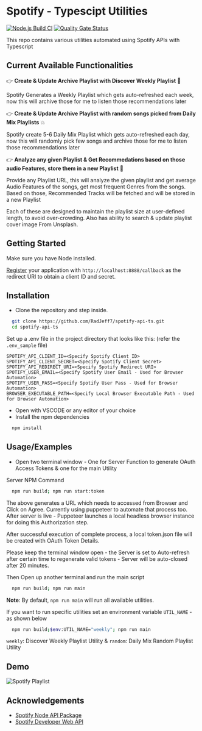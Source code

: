 # Spotify - Typescipt Utilities

[![Node.js Build CI](https://github.com/RadJeff7/spotify-api-ts/actions/workflows/build.yml/badge.svg?branch=master)](https://github.com/RadJeff7/spotify-api-ts/actions/workflows/build.yml) [![Quality Gate Status](https://sonarcloud.io/api/project_badges/measure?project=RadJeff7_spotify-api-ts&metric=alert_status)](https://sonarcloud.io/summary/new_code?id=RadJeff7_spotify-api-ts)

This repo contains various utilities automated using Spotify APIs with Typescript

## Current Available Functionalities

👉 **Create & Update Archive Playlist with Discover Weekly Playlist** 🚀

Spotify Generates a Weekly Playlist which gets auto-refreshed each week, now this will archive those for me to listen those recommendations later

👉 **Create & Update Archive Playlist with random songs picked from Daily Mix Playlists** 💥

Spotify create 5-6 Daily Mix Playlist which gets auto-refreshed each day, now this will randomly pick few songs and archive those for me to listen those recommendations later

👉 **Analyze any given Playlist & Get Recommedations based on those audio Features, store them in a new Playlist** 🚀

Provide any Playlist URL, this will analyze the given playlist and get average Audio Features of the songs, get most frequent Genres from the songs. Based on those, Recommended Tracks will be fetched and will be stored in a new Playlist

Each of these are designed to maintain the playlist size at user-defined length, to avoid over-crowding. Also has ability to search & update playlist cover image From Unsplash.

## Getting Started

Make sure you have Node installed.

[Register](https://developer.spotify.com/documentation/general/guides/authorization/app-settings/) your application with `http://localhost:8888/callback` as the redirect URI to obtain a client ID and secret.

## Installation

- Clone the repository and step inside.

```bash
  git clone https://github.com/RadJeff7/spotify-api-ts.git
  cd spotify-api-ts
```

Set up a .env file in the project directory that looks like this: (refer the `.env_sample` file)

```
SPOTIFY_API_CLIENT_ID=<Specify Spotify Client ID>
SPOTIFY_API_CLIENT_SECRET=<Specify Spotify Client Secret>
SPOTIFY_API_REDIRECT_URI=<Specify Spotify Redirect URI>
SPOTIFY_USER_EMAIL=<Specify Spotify User Email - Used for Browser Automation>
SPOTIFY_USER_PASS=<Specify Spotify User Pass - Used for Browser Automation>
BROWSER_EXECUTABLE_PATH=<Specify Local Browser Executable Path - Used for Browser Automation>
```

- Open with VSCODE or any editor of your choice
- Install the npm dependencies

```bash
  npm install
```

## Usage/Examples

- Open two terminal window - One for Server Function to generate OAuth Access Tokens & one for the main Utility

Server NPM Command

```bash
  npm run build; npm run start:token
```

The above generates a URL which needs to accessed from Browser and Click on Agree. Currently using puppeteer to automate that process too. After server is live - Puppeteer launches a local headless browser instance for doing this Authorization step.

After successful execution of complete process, a local token.json file will be created with OAuth Token Details.

Please keep the terminal window open - the Server is set to Auto-refresh after certain time to regenerate valid tokens - Server will be auto-closed after 20 minutes.

Then Open up another terminal and run the main script

```bash
  npm run build; npm run main
```

**Note**: By default, `npm run main` will run all available utilities.

If you want to run specific utilities set an environment variable `UTIL_NAME` - as shown below

```bash
  npm run build;$env:UTIL_NAME="weekly"; npm run main
```

`weekly`: Discover Weekly Playlist Utility & `random`: Daily Mix Random Playlist Utility

## Demo

![Spotify Playlist](https://user-images.githubusercontent.com/53948620/226859162-35ba3b5c-91dd-4b2c-926a-d3b773135db9.png)

## Acknowledgements

- [Spotify Node API Package](https://github.com/thelinmichael/spotify-web-api-node)
- [Spotify Developer Web API](https://developer.spotify.com/documentation/web-api/reference/#/)
